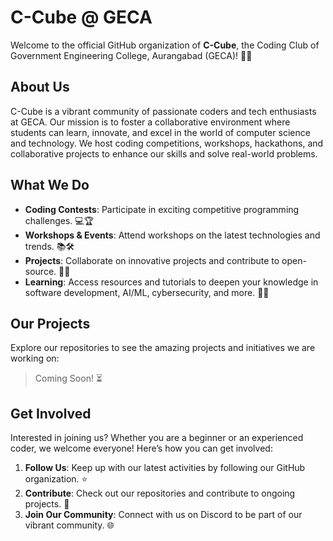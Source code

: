 # C-Cube @ GECA

Welcome to the official GitHub organization of **C-Cube**, the Coding Club of Government Engineering College, Aurangabad (GECA)! 🚀🎉

## About Us

C-Cube is a vibrant community of passionate coders and tech enthusiasts at GECA. Our mission is to foster a collaborative environment where students can learn, innovate, and excel in the world of computer science and technology. We host coding competitions, workshops, hackathons, and collaborative projects to enhance our skills and solve real-world problems.

## What We Do

- **Coding Contests**: Participate in exciting competitive programming challenges. 💻🏆
- **Workshops & Events**: Attend workshops on the latest technologies and trends. 📚🛠️
- **Projects**: Collaborate on innovative projects and contribute to open-source. 🔧💡
- **Learning**: Access resources and tutorials to deepen your knowledge in software development, AI/ML, cybersecurity, and more. 📖🧠

## Our Projects

Explore our repositories to see the amazing projects and initiatives we are working on:

> Coming Soon! ⏳

## Get Involved

Interested in joining us? Whether you are a beginner or an experienced coder, we welcome everyone! Here’s how you can get involved:

1. **Follow Us**: Keep up with our latest activities by following our GitHub organization. ⭐
2. **Contribute**: Check out our repositories and contribute to ongoing projects. 🤝
3. **Join Our Community**: Connect with us on Discord to be part of our vibrant community. 🌐
